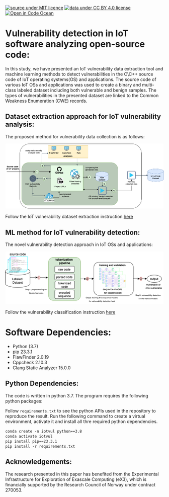 [![source under MIT licence](https://img.shields.io/badge/source%20license-MIT-green)](LICENSE.txt)
[![data under CC BY 4.0 license](https://img.shields.io/badge/data%20license-CC%20BY%204.0-green)](https://creativecommons.org/licenses/by/4.0/)
[![Open in Code Ocean](https://codeocean.com/codeocean-assets/badge/open-in-code-ocean.svg)](https://codeocean.com/capsule/0170549/tree)

# Vulnerability detection in IoT software analyzing open-source code:

In this study, we have presented an IoT vulnerability data extraction tool and machine learning methods to detect vulnerabilities in the C\C++ source code of IoT operating systems(OS) and applications.
The source code of various IoT OSs and applications was used to create a binary and multi-class labeled dataset including both vulnerable and benign samples. The types of vulnerabilities in the presented dataset are linked to the Common Weakness Enumeration (CWE) records.

## Dataset extraction approach for IoT vulnerability analysis:

The proposed method for vulnerability data collection is as follows:

![framework](figure/framework.png?raw=true "The proposed framework for vulnerability data collection")

Follow the IoT vulnerability dataset extraction instruction [here](extractor/README.md)

## ML method for IoT vulnerability detection:

The novel vulnerability detection approach in IoT OSs and applications:

![framework](figure/MLframework.png?raw=true "The proposed method for vulnerability detection in IoT OSs and applications")

Follow the vulnerability classification instruction [here](classifier/README.md)

# Software Dependencies:

- Python (3.7)
- pip 23.3.1
- FlawFinder 2.0.19
- Cppcheck 2.10.3
- Clang Static Analyzer 15.0.0

## Python Dependencies:

The code is written in python 3.7. The program requires the following python packages:

Follow `requirements.txt` to see the python APIs used in the repository to reproduce the result. Run the following command to create a virtual environment, activate it and install all thre required python dependencies.

```
conda create -n iotvul python==3.8
conda activate iotvul
pip install pip==23.3.1
pip install -r requirements.txt
```

## Acknowledgements:

The research presented in this paper has benefited from the Experimental Infrastructure for Exploration of Exascale Computing (eX3), which is financially supported by the Research Council of Norway under contract 270053.
